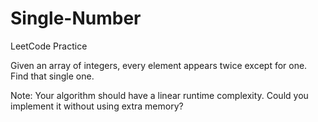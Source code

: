 # Single-Number
LeetCode Practice

Given an array of integers, every element appears twice except for one. Find that single one.

Note:
Your algorithm should have a linear runtime complexity. Could you implement it without using extra memory?
